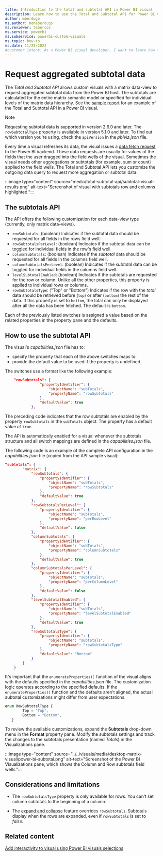 ```yaml
---
title: Introduction to the total and subtotal API in Power BI visual
description: Learn how to use the Total and Subtotal API for Power BI visuals to request aggregated subtotal data from the Power BI host.
author: mberdugo
ms.author: monaberdugo
ms.reviewer: tebercov 
ms.service: powerbi
ms.subservice: powerbi-custom-visuals
ms.topic: how-to
ms.date: 11/22/2023
#customer intent: As a Power BI visual developer, I want to learn how to use the Total and Subtotal API to request aggregated subtotal data from the Power BI host.
---
```


# Request aggregated subtotal data

The *Total and Subtotal API* allows custom visuals with a matrix data-view to request aggregated subtotal data from the Power BI host. The subtotals are calculated for the entire matrix semantic model or specified for individual levels of the matrix data hierarchy. See the [sample report](https://github.com/microsoft/Powerbi-Visuals-SampleMatrix/tree/master/doc) for an example of the Total and Subtotal API in a Power BI visual.

>[!NOTE]
>Requesting subtotal data is supported in version 2.6.0 and later. The `rowSubtotalType` property is available in version 5.1.0 and later. To find out which version you're using, check the `apiVersion` in the *pbiviz.json* file.

Every time a visual refreshes its data, the visual issues a [data fetch request](fetch-more-data.md) to the Power BI backend. These data requests are usually for values of the fields that the user dragged into the field wells of the visual. Sometimes the visual needs other aggregations or subtotals (for example, sum or count) applied to the field wells. The Total and Subtotal API lets you customize the outgoing data query to request more aggregation or subtotal data.

:::image type="content" source="media/total-subtotal-api/subtotal-visual-results.png" alt-text="Screenshot of visual with subtotals row and columns highlighted.":::

## The subtotals API

The API offers the following customization for each data-view type (currently, only matrix data-views).

* `rowSubtotals`: (boolean) Indicates if the subtotal data should be requested for all fields in the rows field well.
* `rowSubtotalsPerLevel`: (boolean) Indicates if the subtotal data can be toggled for individual fields in the row's field well.
* `columnSubtotals`: (boolean) Indicates if the *subtotal* data should be requested for all fields in the columns field well.
* `columnSubtotalsPerLevel`: (boolean) Indicates if the *subtotal* data can be toggled for individual fields in the columns field well.
* `levelSubtotalEnabled`: (boolean) Indicates if the subtotals are requested for the row or column. Unlike all the other properties, this property is applied to individual rows or columns.
* `rowSubtotalsType`: ("Top" or "Bottom") Indicates if the row with the *total* data should be retrieved before (`top`) or after (`bottom`) the rest of the data. If this property is set to `bottom`, the total can only be displayed after all the data has been fetched. The default is `bottom`.

Each of the previously listed switches is assigned a value based on the related properties in the property pane and the defaults.

## How to use the subtotal API

The visual's *capabilities.json* file has to:

* specify the property that each of the above switches maps to.
* provide the default value to be used if the property is undefined.

The switches use a format like the following example:

```json
    "rowSubtotals": { 
                "propertyIdentifier": { 
                    "objectName": "subTotals", 
                    "propertyName": "rowSubtotals" 
                }, 
                "defaultValue": true 
            },
```

The preceding code indicates that the row subtotals are enabled by the property `rowSubtotals` in the `subTotals` object. The property has a default value of `true`.

The API is automatically enabled for a visual whenever the subtotals structure and all switch mappings are defined in the *capabilities.json* file.

The following code is an example of the complete API configuration in the *capabilities.json* file (copied from the API sample visual):

```json
"subtotals": { 
        "matrix": { 
            "rowSubtotals": { 
                "propertyIdentifier": { 
                    "objectName": "subTotals", 
                    "propertyName": "rowSubtotals" 
                }, 
                "defaultValue": true 
            }, 
            "rowSubtotalsPerLevel": { 
                "propertyIdentifier": { 
                    "objectName": "subTotals", 
                    "propertyName": "perRowLevel" 
                }, 
                "defaultValue": false 
            }, 
            "columnSubtotals": { 
                "propertyIdentifier": { 
                    "objectName": "subTotals", 
                    "propertyName": "columnSubtotals" 
                }, 
                "defaultValue": true 
            }, 
            "columnSubtotalsPerLevel": { 
                "propertyIdentifier": { 
                    "objectName": "subTotals", 
                    "propertyName": "perColumnLevel" 
                }, 
                "defaultValue": false 
            }, 
            "levelSubtotalEnabled": { 
                "propertyIdentifier": { 
                    "objectName": "subTotals", 
                    "propertyName": "levelSubtotalEnabled" 
                }, 
                "defaultValue": true 
            },
            "rowSubtotalsType": {
                "propertyIdentifier": {
                    "objectName": "subtotals",
                    "propertyName": "rowSubtotalsType"
                },
                "defaultValue": "Bottom"
            }
        } 
    }
```

It's important that the `enumerateProperties()` function of the visual aligns with the defaults specified in the *capabilities.json* file. The customization logic operates according to the specified defaults. If the `enumerateProperties()` function and the defaults aren't aligned, the actual subtotal customizations might differ from user expectations.

```typescript
enum RowSubtotalType {
        Top = "Top",
        Bottom = "Bottom",
   }
```

To review the available customizations, expand the **Subtotals** drop-down menu in the **Format** property pane. Modify the subtotals settings and track the changes to the subtotals presentation (named *Totals*) in the Visualizations pane.

:::image type="content" source="../../visuals/media/desktop-matrix-visual/power-bi-subtotal.png" alt-text="Screenshot of the Power BI Visualizations pane, which shows the Column and Row subtotals field wells.":::

## Considerations and limitations

* The `rowSubtotalsType` property is only available for rows. You can't set column subtotals to the beginning of a column.

* The [expand and collapse](./dataview-mappings.md#expand-and-collapse-row-headers) feature overrides `rowSubtotals`. Subtotals display when the rows are expanded, even if `rowSubtotals` is set to *false*.

## Related content

[Add interactivity to visual using Power BI visuals selections](selection-api.md)

